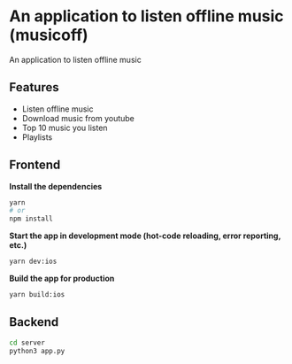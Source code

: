 # An application to listen offline music (musicoff)

An application to listen offline music

## Features

- Listen offline music
- Download music from youtube
- Top 10 music you listen
- Playlists

## Frontend

**Install the dependencies**

```bash
yarn
# or
npm install
```

**Start the app in development mode (hot-code reloading, error reporting, etc.)**

```bash
yarn dev:ios
```

**Build the app for production**

```bash
yarn build:ios
```

## Backend

```bash
cd server
python3 app.py
```
